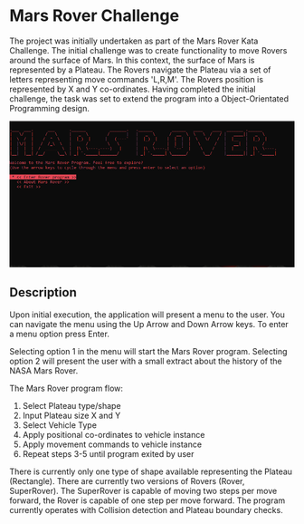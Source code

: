 # Mars Rover Challenge

The project was initially undertaken as part of the Mars Rover Kata Challenge. The initial challenge was to create functionality to move Rovers around the surface of Mars.
In this context, the surface of Mars is represented by a Plateau. The Rovers navigate the Plateau via a set of letters representing move commands 'L,R,M'. The Rovers position is 
represented by X and Y co-ordinates.
Having completed the initial challenge, the task was set to extend the program into a Object-Orientated Programming design. 

![grab-landing-page](https://github.com/Hayley96/Mars-Rover/blob/main/GIF/MarsRoverAnimation.gif)

## Description

Upon initial execution, the application will present a menu to the user. You can navigate the menu using the Up Arrow and Down Arrow keys. To enter a menu option 
press Enter.

Selecting option 1 in the menu will start the Mars Rover program. Selecting option 2 will present the user with a small extract about the history of the NASA Mars Rover.

The Mars Rover program flow:

1. Select Plateau type/shape
2. Input Plateau size X and Y
3. Select Vehicle Type
4. Apply positional co-ordinates to vehicle instance
5. Apply movement commands to vehicle instance
6. Repeat steps 3-5 until program exited by user

There is currently only one type of shape available representing the Plateau (Rectangle).
There are currently two versions of Rovers (Rover, SuperRover). The SuperRover is capable of moving two steps per move forward, the Rover is capable of one step per move forward.
The program currently operates with Collision detection and Plateau boundary checks.